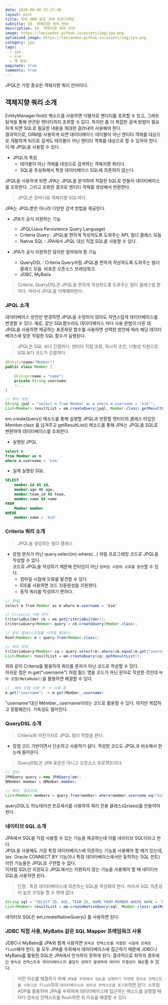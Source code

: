 ```yaml
---
date: 2020-06-08 22:27:40
layout: post
title: 자바 ORM 표준 JPA 프로그래밍
subtitle: 10. 객체지향 쿼리 언어
description: 10. 객체지향 쿼리 언어
image: https://leejaedoo.github.io/assets/img/jpa.png
optimized_image: https://leejaedoo.github.io/assets/img/jpa.png
category: jpa
tags:
  - jpa
  - orm
  - 책 정리
paginate: true
comments: true
---
```

JPQL은 가장 중요한 객체지향 쿼리 언어이다.

## 객체지향 쿼리 소개
EntityManager.find() 메소드를 사용하면 식별자로 엔티티를 조회할 수 있고, 그래프 탐색을 통해 연관된 엔티티까지 조회할 수 있다. 하지만 좀 더 복잡한 검색 방법이 필요하게 되면 SQL로 필요한 내용을 최대한 걸러내어 사용해야 한다.<br>
결과적으로, ORM을 사용하게 되면 데이터베이스 테이블이 아닌 엔티티 객체를 대상으로 개발하게 되므로 검색도 테이블이 아닌 엔티티 객체를 대상으로 할 수 있어야 한다. 이 때 JPQL을 사용할 수 있다.
* JPQL의 특징
    * 테이블이 아닌 객체를 대상으로 검색하는 객체지향 쿼리다.
    * SQL을 추상화해서 특정 데이터베이스 SQL에 의존하지 않는다.

JPQL을 사용하게 되면 JPA는 JPQL을 분석하여 적절한 SQL로 만들어 데이터베이스를 조회한다. 그리고 조회한 결과로 엔티티 객체를 생성해서 반환한다.

> JPQL은 한마디로 객체지향 SQL이다.

JPA는 JPQL뿐만 아니라 다양한 검색 방법을 제공한다.
* JPA가 공식 지원하는 기능
    * JPQL(Java Persistence Query Language)
    * Criteria Query : JPQL을 편하게 작성하도록 도와주는 API, 빌더 클래스 모음
    * Native SQL : JPA에서 JPQL 대신 직접 SQL을 사용할 수 있다.

* JPA가 공식 지원하진 않지만 알아둬야 할 기능
    * QueryDSL : Criteria Query처럼 JPQL을 편하게 작성하도록 도와주는 빌더 클래스 모음. 비표준 오픈소스 프레임워크.
    * JDBC, MyBatis

> Criteria, QueryDSL은 JPQL을 편하게 작성하도록 도와주는 빌더 클래스일 뿐이다. 따라서 JPQL을 이해해야한다.

### JPQL 소개
데이터베이스 방언만 변경하면 JPQL을 수정하지 않아도 자연스럽게 데이터베이스를 변경할 수 있다. 예로, 같은 SQL함수라도 데이터베이스 마다 사용 문법이 다른 데 JPQL을 사용하면 제공하는 표준화된 함수를 사용하면 선택한 방언에 따라 해당 데이터베이스에 맞춘 적절한 SQL 함수가 실행된다.

> JPQL은 SQL 보다 간결하다. 엔티티 직접 조회, 묵시적 조인, 다형성 지원으로 SQL보다 코드가 간결하다.

```java
@Entity(name="Member")
public class Member {
    
    @Column(name = "name")
    private String username;
    //...
}

// 쿼리 생성
String jpql = "select m from Member as m where m.username = 'kim'";
List<Member> resultList = em.createQuery(jpql, Member.class).getResultList();
```
em.createQuery() 메소드를 통해 실행할 JPQL과 반환할 엔티티의 클래스 타입인 Member.class 를 넘겨주고 getResultList() 메소드를 통해 JPA는 JPQL을 SQL로 변환하여 데이터베이스를 조회한다.

* 실행된 JPQL

```sql
select m
from Member as m
where m.username = 'kim'
```

* 실제 실행된 SQL

```sql
SELECT
    member.id AS id,
    member.age AS age,
    member.team_id AS team,
    member.name AS name
FROM
    Member member
WHERE
    member.name = 'kim'
```
### Criteria 쿼리 소개

> JPQL을 생성하는 빌더 클래스

* 장점
문자가 아닌 query.select(m).where(...) 처럼 프로그래밍 코드로 JPQL을 작성할 수 있다.<br>
코드로 JPQL을 작성하기 때문에 런타임이 아닌 `컴파일 시점에 오류를 발견`할 수 있다.
    * 컴파일 시점에 오류를 발견할 수 있다.
    * IDE를 사용하면 코드 자동완성을 지원한다.
    * 동적 쿼리를 작성하기 편하다.

```java
// JPQL
select m from Member as m where m.username = 'kim'

// Criteria 사용 준비
CriteriaBuilder cb = em.getCriteriaBuilder();
CriteriaQuery<Member> query = cb.createQuery(Member.class);

// 루트 클래스(조회를 시작할 클래스)
Root<Member> m = query.from(Member.class);

// 쿼리 생성
CriteriaQuery<Member> cq = query.select(m).where(cb.equal(m.get("username"), "kim"));
List<Member> resultList = em.createQuery(cq).getResultList();
```
위와 같이 Criteria를 활용하여 쿼리를 문자가 아닌 코드로 작성할 수 있다.<br>
아쉬운 점은 m.get("username") 처럼 필드 명을 코드가 아닌 문자로 작성한 것인데 `메타 모델(MetaModel)`을 활용하면 해결할 수 있다.<br>

```java
//  메타 모델 사용 전 -> 사용 후
m.get("username") -> m.get(Member_.username)
```
"username"대신 Member_.username이라는 코드로 활용할 수 있다. 하지만 복잡하고 장황해진다. 가독성도 떨어진다.

### QueryDSL 소개

> Criteria와 마찬가지로 JPQL 빌더 역할을 한다.

* 장점
코드 기반이면서 단순하고 사용하기 쉽다. 작성한 코드도 JPQL과 비슷해서 한눈에 들어온다.

> QueryDSL은 JPA 표준은 아니고 오픈소스 프로젝트이다.

```java
// 준비
JPAQuery query = new JPAQuery(em);
QMember member = QMember.member;

// 쿼리, 결과조회
List<Member> members = query.from(member).where(member.username.eq("kim")).list(member);
```

queryDSL도 어노테이션 프로세서를 사용하여 쿼리 전용 클래스(Qclass)를 만들어야 한다.

### 네이티브 SQL 소개
JPA에서 SQL을 직접 사용할 수 있는 기능을 제공하는데 이를 네이티브 SQL이라고 한다.<br>
JPQL을 사용해도 가끔 특정 데이터베이스에 의존하는 기능을 사용해야 할 때가 있는데, (ex. Oracle CONNECT BY 기능이나 특정 데이터베이스에서만 동작하는 SQL 힌트) 이런 기능들은 JPQL로 구현할 수 없다.<br>
이처럼 SQL만 지원되고 JPQL에서는 지원되지 않는 기능을 사용해야 할 때 네이티브 SQL을 사용하면 된다.

> 단점 : 특정 데이터베이스에 의존하는 SQL을 작성해야 한다. 따라서 SQL 의존성이 높은 코딩을 할 수 밖에 없다.

```java
String sql = "SELECT ID, AGE, TEAM_ID, NAME FROM MEMBER WHERE NAME = 'kim'";
List<Member> resultList = em.createNativeQuery(sql, Member.class).getResultList();
```

네이티브 SQL은 em.createNativeQuery() 를 사용하면 된다.

### JDBC 직접 사용, MyBatis 같은 SQL Mapper 프레임워크 사용
JDBC나 MyBatis를 JPA와 함께 사용하면 `영속성 컨텍스트를 적절한 시점에 강제로 flush`해야 한다. 둘 모두 JPA를 우회해서 데이터베이스에 접근하기 때문에 JDBC나 MyBatis를 활용한 SQL은 JPA에서 인식하지 못하게 된다. 결과적으로 최악의 경우에는 `영속성 컨텍스트와 데이터베이스의 불일치 상태가 발생하여 데이터 무결성이 훼손`될 수 있다.<br>
> 이런 이슈를 해결하기 위해 `JPA를 우회해서 SQL을 실행하기 직전에 영속성 컨텍스트를 수동으로 flush`하여 `데이터베이스와 영속성 컨텍스트를 동기화`하면 된다.
> 스프링 AOP를 활용하여 JPA를 우회하여 데이터베이스에 접근하는 메소드를 실행할 때 마다 영속성 컨텍스트를 flush하면 위 이슈를 해결할 수 있다.
 